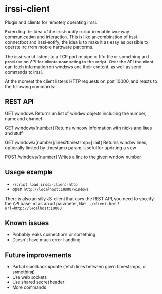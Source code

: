 irssi-client
============

Plugin and clients for remotely operating irssi.

Extending the idea of the irssi-notify script to enable two-way communication and interaction. This is like an combination of irssi-connectbot and irssi-notify, the idea is to make it as easy as possible to operate irc from mobile hardware platforms.

The irssi-script listens to a TCP port or pipe or fifo file or something and provides an API for clients connecting to the script. Over the API the client can fetch information on windows and their content, as well as send commands to irssi.

At the moment the client listens HTTP requests on port 10000, and reacts to the following commands:


REST API
-----------

GET /windows
Returns an list of window objects including the number, name and channel

GET /windows/[number]
Returns window information with nicks and lines and stuff

GET /windows/[number]/lines?timestamp=[limit]
Returns window lines, optionally limited by timestamp param. Useful for updating a view


POST /windows/[number]
Writes a line to the given window number


Usage example
-------------
* `/script load irssi-client-http`
* open `http://localhost:10000/windows`

There is also an silly JS-client that uses the REST API, you need to specify the API base url as an url parameter, like `../client.html?url=http://localhost:10000`


Known issues
------------
* Probably leaks connections or something
* Doesn't have much error handling

Future improvements
-------------------
* Partial scrollback update (fetch lines between given timestamps, or something)
* Use web sockets
* Use shared secret header
* More commands
